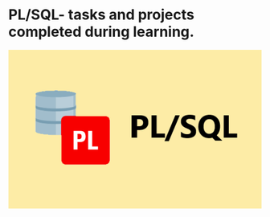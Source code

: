 # PL/SQL- tasks and projects completed during learning.

![Preview](https://github.com/budzynskikarol/pl-sql/blob/main/plsql.png)


